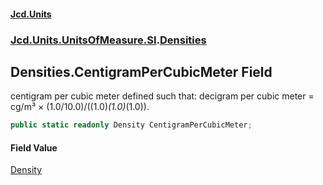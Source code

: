 #### [Jcd.Units](index 'index')
### [Jcd.Units.UnitsOfMeasure.SI](Jcd.Units.UnitsOfMeasure.SI 'Jcd.Units.UnitsOfMeasure.SI').[Densities](Densities 'Jcd.Units.UnitsOfMeasure.SI.Densities')

## Densities.CentigramPerCubicMeter Field

centigram per cubic meter defined such that: decigram per cubic meter = cg/m³ × (1.0/10.0)/((1.0)*(1.0)*(1.0)).

```csharp
public static readonly Density CentigramPerCubicMeter;
```

#### Field Value
[Density](Density 'Jcd.Units.UnitTypes.Density')